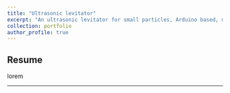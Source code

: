 ```yaml
---
title: "Ultrasonic levitator"
excerpt: "An ultrasonic levitator for small particles, Arduino based, made with 3d printing."
collection: portfolio
author_profile: true
---
```


## Resume

lorem

---





